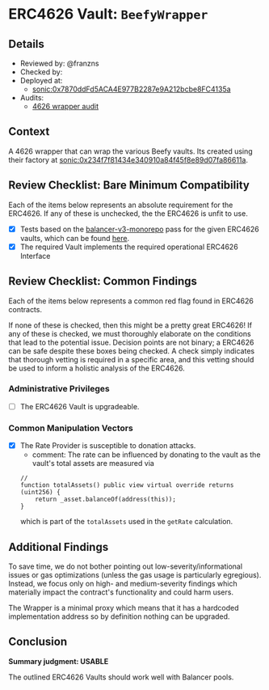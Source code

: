 # ERC4626 Vault: `BeefyWrapper`

## Details
- Reviewed by: @franzns
- Checked by: 
- Deployed at:
    - [sonic:0x7870ddFd5ACA4E977B2287e9A212bcbe8FC4135a](https://sonicscan.org/address/0x7870ddFd5ACA4E977B2287e9A212bcbe8FC4135a#code)
- Audits:
    - [4626 wrapper audit](https://github.com/beefyfinance/beefy-audits/blob/master/2023-08-03-Beefy-Zellic-4626-Wrapper-Audit.pdf)


## Context
A 4626 wrapper that can wrap the various Beefy vaults. Its created using their factory at [sonic:0x234f7f81434e340910a84f45f8e89d07fa86611a](https://sonicscan.org/address/0x234f7f81434e340910a84f45f8e89d07fa86611a). 

## Review Checklist: Bare Minimum Compatibility
Each of the items below represents an absolute requirement for the ERC4626. If any of these is unchecked, the the ERC4626 is unfit to use.

- [x] Tests based on the [balancer-v3-monorepo](https://github.com/balancer/balancer-v3-monorepo/tree/main/pkg/vault/test/foundry/fork) pass for the given ERC4626 vaults, which can be found [here](https://github.com/balancer/balancer-v3-erc4626-tests/blob/main/test/sonic/ERC4626BeefyUsdcSilo.sol).
- [x] The required Vault implements the required operational ERC4626 Interface

## Review Checklist: Common Findings
Each of the items below represents a common red flag found in ERC4626 contracts.

If none of these is checked, then this might be a pretty great ERC4626! If any of these is checked, we must thoroughly elaborate on the conditions that lead to the potential issue. Decision points are not binary; a ERC4626 can be safe despite these boxes being checked. A check simply indicates that thorough vetting is required in a specific area, and this vetting should be used to inform a holistic analysis of the ERC4626.

### Administrative Privileges
- [ ] The ERC4626 Vault is upgradeable. 


### Common Manipulation Vectors
- [x] The Rate Provider is susceptible to donation attacks.
    - comment: The rate can be influenced by donating to the vault as the vault's total assets are measured via
    ```solidity
    // 
    function totalAssets() public view virtual override returns (uint256) {
        return _asset.balanceOf(address(this));
    }
    ```
    which is part of the `totalAssets` used in the `getRate` calculation.

## Additional Findings
To save time, we do not bother pointing out low-severity/informational issues or gas optimizations (unless the gas usage is particularly egregious). Instead, we focus only on high- and medium-severity findings which materially impact the contract's functionality and could harm users.

The Wrapper is a minimal proxy which means that it has a hardcoded implementation address so by definition nothing can be upgraded.

## Conclusion
**Summary judgment: USABLE**

The outlined ERC4626 Vaults should work well with Balancer pools.